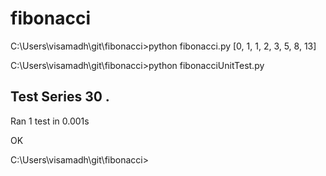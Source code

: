 # fibonacci

C:\Users\visamadh\git\fibonacci>python fibonacci.py
[0, 1, 1, 2, 3, 5, 8, 13]

C:\Users\visamadh\git\fibonacci>python fibonacciUnitTest.py

Test Series 30
.
----------------------------------------------------------------------
Ran 1 test in 0.001s

OK

C:\Users\visamadh\git\fibonacci>
